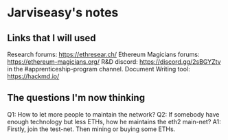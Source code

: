 # Jarviseasy's notes

## Links that I will used
Research forums: https://ethresear.ch/
Ethereum Magicians forums: https://ethereum-magicians.org/
R&D discord: https://discord.gg/2sBGYZtv in the #apprenticeship-program channel.
Document Writing tool: https://hackmd.io/

## The questions I'm now thinking
Q1: How to let more people to maintain the network?
Q2: If somebody have enough technology but less ETHs, how he maintains the eth2 main-net?
	A1: Firstly, join the test-net. Then mining or buying some ETHs.